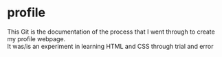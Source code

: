 # profile
This Git is the documentation of the process that I went through to create my profile webpage.  
It was/is an experiment in learning HTML and CSS through trial and error
